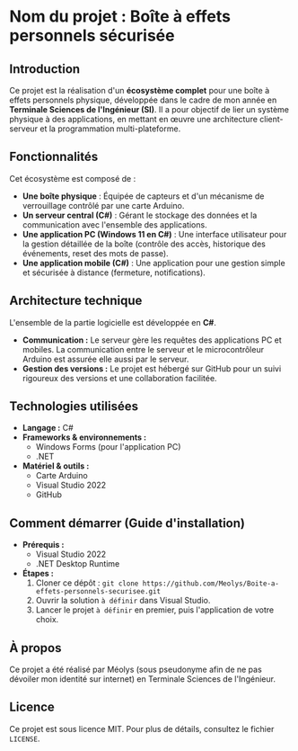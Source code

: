 # Nom du projet : Boîte à effets personnels sécurisée

## Introduction

Ce projet est la réalisation d'un **écosystème complet** pour une boîte à effets personnels physique, développée dans le cadre de mon année en **Terminale Sciences de l'Ingénieur (SI)**. Il a pour objectif de lier un système physique à des applications, en mettant en œuvre une architecture client-serveur et la programmation multi-plateforme.

## Fonctionnalités

Cet écosystème est composé de :

* **Une boîte physique** : Équipée de capteurs et d'un mécanisme de verrouillage contrôlé par une carte Arduino.
* **Un serveur central (C#)** : Gérant le stockage des données et la communication avec l'ensemble des applications.
* **Une application PC (Windows 11 en C#)** : Une interface utilisateur pour la gestion détaillée de la boîte (contrôle des accès, historique des événements, reset des mots de passe).
* **Une application mobile (C#)** : Une application pour une gestion simple et sécurisée à distance (fermeture, notifications).

## Architecture technique

L'ensemble de la partie logicielle est développée en **C#**.

* **Communication :** Le serveur gère les requêtes des applications PC et mobiles. La communication entre le serveur et le microcontrôleur Arduino est assurée elle aussi par le serveur.
* **Gestion des versions :** Le projet est hébergé sur GitHub pour un suivi rigoureux des versions et une collaboration facilitée.

## Technologies utilisées

* **Langage :** C#
* **Frameworks & environnements :**
    * Windows Forms (pour l'application PC)
    * .NET
* **Matériel & outils :**
    * Carte Arduino
    * Visual Studio 2022
    * GitHub

## Comment démarrer (Guide d'installation)

* **Prérequis :**
    * Visual Studio 2022
    * .NET Desktop Runtime
* **Étapes :**
    1.  Cloner ce dépôt : `git clone https://github.com/Meolys/Boite-a-effets-personnels-securisee.git`
    2.  Ouvrir la solution `à définir` dans Visual Studio.
    3.  Lancer le projet `à définir` en premier, puis l'application de votre choix.

## À propos

Ce projet a été réalisé par Méolys (sous pseudonyme afin de ne pas dévoiler mon identité sur internet) en Terminale Sciences de l'Ingénieur.

## Licence

Ce projet est sous licence MIT. Pour plus de détails, consultez le fichier `LICENSE`.
